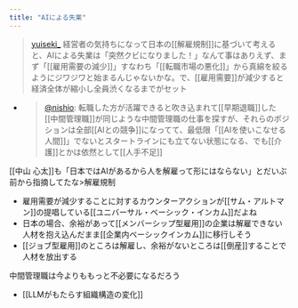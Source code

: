 ```yaml
---
title: "AIによる失業"
---
```


> [yuiseki_](https://twitter.com/yuiseki_/status/1642143023248318464) 経営者の気持ちになって日本の[[解雇規制]]に基づいて考えると、AIによる失業は「突然クビになりました！」なんて事はありえず、まず「[[雇用需要の減少]]」すなわち「[[転職市場の悪化]]」から真綿を絞るようにジワジワと始まるんじゃないかな。で、[[雇用需要]]が減少すると経済全体が縮小し全員渋くなるまでがセット
- > [@nishio](https://twitter.com/nishio/status/1642198446403911683?s=20): 転職した方が活躍できると吹き込まれて[[早期退職]]した[[中間管理職]]が同じような中間管理職の仕事を探すが、それらのポジションは全部[[AIとの競争]]になってて、最低限「[[AIを使いこなせる人間]]」でないとスタートラインにも立てない状態になる、でも[[介護]]とかは依然として[[人手不足]]

[[中山 心太]]も「日本ではAIがあるから人を解雇って形にはならない」とだいぶ前から指摘してたな>解雇規制
- 雇用需要が減少することに対するカウンターアクションが[[サム・アルトマン]]の提唱している[[ユニバーサル・ベーシック・インカム]]だよね
- 日本の場合、余裕があって[[メンバーシップ型雇用]]の企業は解雇できない人材を抱え込んだまま[[企業内ベーシックインカム]]に移行しそう
- [[ジョブ型雇用]]のところは解雇し、余裕がないところは[[倒産]]することで人材を放出する

中間管理職は今よりももっと不必要になるだろう
- [[LLMがもたらす組織構造の変化]]
